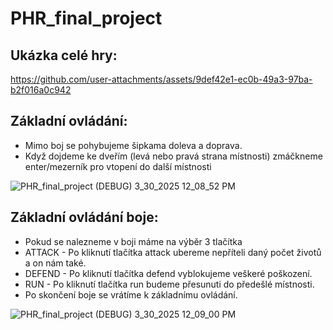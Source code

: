 # PHR_final_project

## Ukázka celé hry:
https://github.com/user-attachments/assets/9def42e1-ec0b-49a3-97ba-b2f016a0c942

## Základní ovládání:
- Mimo boj se pohybujeme šipkama doleva a doprava.
- Když dojdeme ke dveřím (levá nebo pravá strana místnosti) zmáčkneme enter/mezerník pro vtopení do další místnosti

![PHR_final_project (DEBUG) 3_30_2025 12_08_52 PM](https://github.com/user-attachments/assets/c0b3b2bd-eb20-42db-8949-e76968bd1072)

## Základní ovládání boje:
- Pokud se nalezneme v boji máme na výběr 3 tlačítka
- ATTACK - Po kliknutí tlačítka attack ubereme nepříteli daný počet životů a on nám také.
- DEFEND - Po kliknutí tlačítka defend vyblokujeme veškeré poškození.
- RUN - Po kliknutí tlačítka run budeme přesunuti do předešlé místnosti.
- Po skončení boje se vrátíme k základnímu ovládání.

![PHR_final_project (DEBUG) 3_30_2025 12_09_00 PM](https://github.com/user-attachments/assets/a9841aa4-3765-4013-8c5c-c521cd797757)
